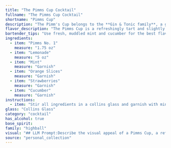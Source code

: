 ```yaml
---
title: "The Pimms Cup Cocktail"
fullname: "The Pimms Cup Cocktail"
shortname: "Pimms Cup"
description: "The Pimm's Cup belongs to the **Gin & Tonic family**, a group of refreshing, spirit-based drinks. Its origins lie in **19th century England**, where the Pimm's brothers created a gin-based liqueur specifically designed for mixing with lemonade and fruit. "
flavor_description: "The Pimms Cup is a refreshingly tart and slightly sweet cocktail with a vibrant citrus flavor. Pimms No. 1's gin base provides a subtle juniper backbone, while the lemonade offers a tangy sweetness. The mint adds a cool, herbal note, and the orange and strawberry slices provide a burst of fruity sweetness. The cucumber adds a crisp, refreshing element, balancing the overall sweetness.  "
bartender_tips: "Use fresh, muddled mint and cucumber for the best flavor. Don't over-muddle, just bruise the ingredients to release their oils.  Let the Pimms sit in the glass with the other ingredients for at least 5 minutes to chill and meld flavors.  Top with a generous pour of lemonade, adjusting to your taste.  Don't forget the garnishes - a sprig of mint, a strawberry and a cucumber ribbon add visual appeal and freshness. "
ingredients:
  - item: "Pimms No. 1"
    measure: "1.75 oz"
  - item: "Lemonade"
    measure: "5 oz"
  - item: "Mint"
    measure: "Garnish"
  - item: "Orange Slices"
    measure: "Garnish"
  - item: "Strawberries"
    measure: "Garnish"
  - item: "Cucumber"
    measure: "Garnish"
instructions:
  - item: "Stir all ingredients in a collins glass and garnish with mint, orange slices, strawberries, and cucumber."
glass: "Collins Glass"
category: "cocktail"
has_alcohol: true
base_spirit:
family: "highball"
visual: "## LLM Prompt:Describe the visual appeal of a Pimms Cup, a refreshing summer cocktail made with Pimms No. 1, lemonade, mint, orange slices, cucumber, and strawberries. Focus on the colors, textures, and arrangement of the ingredients in a tall glass filled with ice. **Bonus:** * Include a description of how the light interacts with the different elements, creating a sense of vibrancy and coolness.* Mention the potential for condensation on the glass, adding to the overall visual appeal. * Describe the overall impression of the cocktail, drawing a connection to its refreshing, summery nature. "
source: "personal_collection"
---
```



